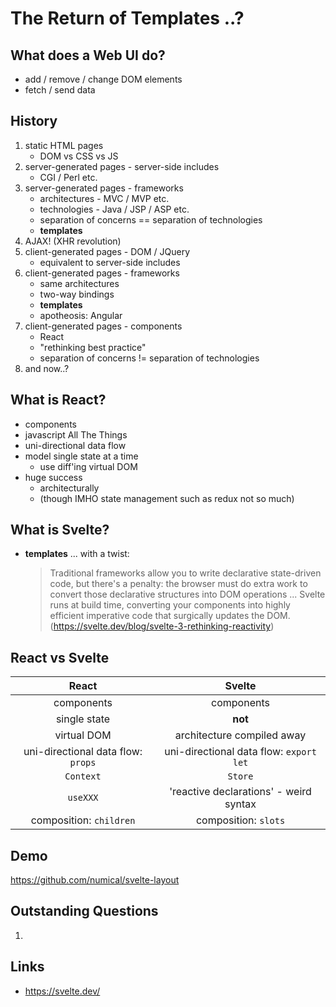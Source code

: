 # The Return of Templates ..?

## What does a Web UI do?
* add / remove / change DOM elements
* fetch / send data

## History
1. static HTML pages
    * DOM vs CSS vs JS
1. server-generated pages - server-side includes
    * CGI / Perl etc.
1. server-generated pages - frameworks
    * architectures - MVC / MVP etc.
    * technologies - Java / JSP / ASP etc.
    * separation of concerns == separation of technologies
    * **templates**
1. AJAX! (XHR revolution)
1. client-generated pages - DOM / JQuery
    * equivalent to server-side includes
1. client-generated pages - frameworks 
    * same architectures
    * two-way bindings
    * **templates**
    * apotheosis: Angular
1. client-generated pages - components
    * React
    * "rethinking best practice"
    * separation of concerns != separation of technologies
1. and now..?

## What is React?
* components
* javascript All The Things
* uni-directional data flow
* model single state at a time
    * use diff'ing virtual DOM
* huge success
    * architecturally
    * (though IMHO state management such as redux not so much)
    
## What is Svelte?
* **templates** ... with a twist:
    > Traditional frameworks allow you to write declarative state-driven code, but there's a penalty: the browser must do extra work to convert those declarative structures into DOM operations ... Svelte runs at build time, converting your components into highly efficient imperative code that surgically updates the DOM.
    (https://svelte.dev/blog/svelte-3-rethinking-reactivity)

## React vs Svelte
| React | Svelte |
| :-----: | :------: |
| components     | components |   
| single state | **not** |
| virtual DOM | architecture compiled away |
| uni-directional data flow: `props` | uni-directional data flow: `export let` |  
| `Context` | `Store` |
| `useXXX` | 'reactive declarations' - weird syntax |
| composition: `children` | composition: `slots` |

## Demo
https://github.com/numical/svelte-layout

## Outstanding Questions
1. 





## Links
* https://svelte.dev/

